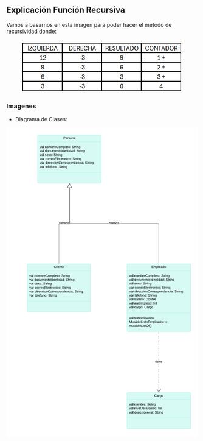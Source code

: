 ## Explicación Función Recursiva
Vamos a basarnos en esta imagen para poder hacer el metodo de recursividad donde:
<div align="center"> 
  
![Alter](Img/table.png)

</div>

### Imagenes
- Diagrama de Clases:


<div align="center"> 
  
![Alter](Img/class.png)

</div>

